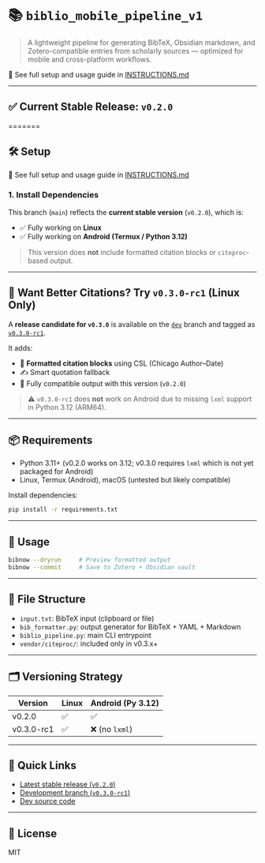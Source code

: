 # 📚 `biblio_mobile_pipeline_v1`

> A lightweight pipeline for generating BibTeX, Obsidian markdown, and Zotero-compatible entries from scholarly sources — optimized for mobile and cross-platform workflows.

📎 See full setup and usage guide in [INSTRUCTIONS.md](INSTRUCTIONS.md)


---


## ✅ Current Stable Release: `v0.2.0`
=======
## 🛠 Setup

📎 See full setup and usage guide in [INSTRUCTIONS.md](INSTRUCTIONS.md)


### 1. Install Dependencies


This branch (`main`) reflects the **current stable version** (`v0.2.0`), which is:

- ✅ Fully working on **Linux**
- ✅ Fully working on **Android (Termux / Python 3.12)**

> This version does **not** include formatted citation blocks or `citeproc`-based output.

---

## 🚧 Want Better Citations? Try `v0.3.0-rc1` (Linux Only)

A **release candidate for `v0.3.0`** is available on the [`dev`](https://github.com/caedmon5/biblio_mobile_pipeline_v1/tree/dev) branch and tagged as [`v0.3.0-rc1`](https://github.com/caedmon5/biblio_mobile_pipeline_v1/releases/tag/v0.3.0-rc1).

It adds:

- 🧠 **Formatted citation blocks** using CSL (Chicago Author–Date)
- ✍️ Smart quotation fallback
- 📄 Fully compatible output with this version (`v0.2.0`)

> ⚠️ `v0.3.0-rc1` does **not** work on Android due to missing `lxml` support in Python 3.12 (ARM64).

---

## 📦 Requirements

- Python 3.11+ (v0.2.0 works on 3.12; v0.3.0 requires `lxml` which is not yet packaged for Android)
- Linux, Termux (Android), macOS (untested but likely compatible)

Install dependencies:
```bash
pip install -r requirements.txt
```

---

## 🚀 Usage

```bash
bibnow --dryrun     # Preview formatted output
bibnow --commit     # Save to Zotero + Obsidian vault
```

---

## 📂 File Structure

- `input.txt`: BibTeX input (clipboard or file)
- `bib_formatter.py`: output generator for BibTeX + YAML + Markdown
- `biblio_pipeline.py`: main CLI entrypoint
- `vendor/citeproc/`: included only in v0.3.x+

---

## 🗂️ Versioning Strategy

| Version     | Linux | Android (Py 3.12) |
|-------------|--------|------------------|
| v0.2.0      | ✅     | ✅               |
| v0.3.0-rc1  | ✅     | ❌ (no `lxml`)    |

---

## 🧭 Quick Links

- [Latest stable release (`v0.2.0`)](https://github.com/caedmon5/biblio_mobile_pipeline_v1/releases/tag/v0.2.0)
- [Development branch (`v0.3.0-rc1`)](https://github.com/caedmon5/biblio_mobile_pipeline_v1/releases/tag/v0.3.0-rc1)
- [Dev source code](https://github.com/caedmon5/biblio_mobile_pipeline_v1/tree/dev)

---

## 📌 License

MIT

